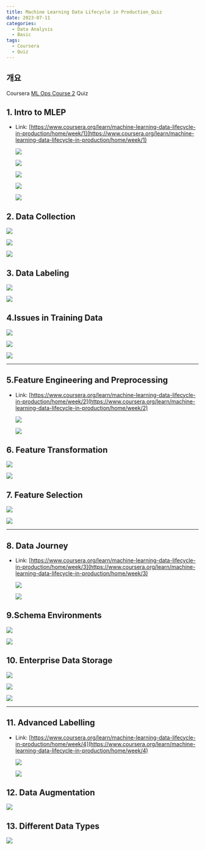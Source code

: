 ```yaml
---
title: Machine Learning Data Lifecycle in Production_Quiz
date: 2023-07-11
categories:
  - Data Analysis
  - Basic
tags: 
  - Coursera
  - Quiz
---
```


## 개요

Coursera [ML Ops Course 2](https://www.coursera.org/learn/introduction-to-machine-learning-in-production/home/week/2) Quiz


## 1. Intro to MLEP

- Link: [https://www.coursera.org/learn/machine-learning-data-lifecycle-in-production/home/week/1](https://www.coursera.org/learn/machine-learning-data-lifecycle-in-production/home/week/1)
    
    ![ ](images/MLOps2_Quiz/11.png)
    
    ![ ](images/MLOps2_Quiz/12.png)
    
    ![ ](images/MLOps2_Quiz/13.png)
    
    ![ ](images/MLOps2_Quiz/14.png)
    
    ![ ](images/MLOps2_Quiz/15.png)
    

## 2. Data Collection

![ ](images/MLOps2_Quiz/21.png)

![ ](images/MLOps2_Quiz/22.png)

![ ](images/MLOps2_Quiz/23.png)

## 3. Data Labeling

![ ](images/MLOps2_Quiz/31.png)

![ ](images/MLOps2_Quiz/32.png)

## 4.Issues in Training Data

![ ](images/MLOps2_Quiz/41.png)

![ ](images/MLOps2_Quiz/42.png)

![ ](images/MLOps2_Quiz/43.png)

---

## 5.Feature Engineering and Preprocessing

- Link: [https://www.coursera.org/learn/machine-learning-data-lifecycle-in-production/home/week/2](https://www.coursera.org/learn/machine-learning-data-lifecycle-in-production/home/week/2)
    
    ![ ](images/MLOps2_Quiz/51.png)
    
    ![ ](images/MLOps2_Quiz/52.png)
    
## 6. Feature Transformation

![ ](images/MLOps2_Quiz/61.png)

![ ](images/MLOps2_Quiz/62.png)

## 7. Feature Selection

![ ](images/MLOps2_Quiz/71.png)

![ ](images/MLOps2_Quiz/72.png)
    

---

## 8. Data Journey

- Link: [https://www.coursera.org/learn/machine-learning-data-lifecycle-in-production/home/week/3](https://www.coursera.org/learn/machine-learning-data-lifecycle-in-production/home/week/3)
    
    ![ ](images/MLOps2_Quiz/81.png)
    
    ![ ](images/MLOps2_Quiz/82.png)
    

## 9.Schema Environments

![ ](images/MLOps2_Quiz/91.png)

![ ](images/MLOps2_Quiz/92.png)

## 10. Enterprise Data Storage

![ ](images/MLOps2_Quiz/101.png)

![ ](images/MLOps2_Quiz/102.png)

![ ](images/MLOps2_Quiz/103.png)

---

## 11. Advanced Labelling

- Link: [https://www.coursera.org/learn/machine-learning-data-lifecycle-in-production/home/week/4](https://www.coursera.org/learn/machine-learning-data-lifecycle-in-production/home/week/4)
    
    ![ ](images/MLOps2_Quiz/111.png)
    
    ![ ](images/MLOps2_Quiz/112.png)
    

## 12. Data Augmentation

![ ](images/MLOps2_Quiz/121.png)

## 13. Different Data Types

![ ](images/MLOps2_Quiz/131.png)